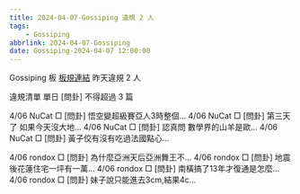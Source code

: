 ```yaml
---
title: 2024-04-07-Gossiping 違規 2 人
tags:
    - Gossiping
abbrlink: 2024-04-07-Gossiping
date: Gossiping-2024-04-07 12:00:00
---
```

Gossiping 板 [板規連結](https://www.ptt.cc/bbs/Gossiping/M.1637425085.A.07D.html)
昨天違規 2 人
<!-- more -->

違規清單
單日 [問卦] 不得超過 3 篇

4/06 NuCat □ [問卦] 悟空變超級賽亞人3時整個…
4/06 NuCat □ [問卦] 第三天了 如果今天沒大地…
4/06 NuCat □ [問卦] 認真問 數學界的山羊是歐…
4/06 NuCat □ [問卦] 黃子佼有沒有吃過法國點心…

4/06 rondox □ [問卦] 為什麼亞洲天后亞洲舞王不…
4/06 rondox □ [問卦] 地震後花蓮住宅一坪有一萬…
4/06 rondox □ [問卦] 南橫搞了13年才復通是怎麼…
4/06 rondox □ [問卦] 妹子說只能進去3cm,結果4c…